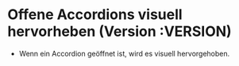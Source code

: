 # Offene Accordions visuell hervorheben (Version :VERSION)

- Wenn ein Accordion geöffnet ist, wird es visuell hervorgehoben.
